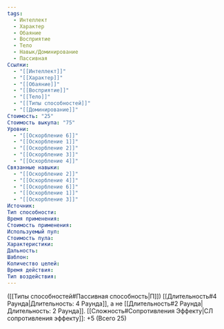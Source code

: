 ```yaml
---
tags:
  - Интеллект
  - Характер
  - Обаяние
  - Восприятие
  - Тело
  - Навык/Доминирование
  - Пассивная
Ссылки:
  - "[[Интеллект]]"
  - "[[Характер]]"
  - "[[Обаяние]]"
  - "[[Восприятие]]"
  - "[[Тело]]"
  - "[[Типы способностей]]"
  - "[[Доминирование]]"
Стоимость: "25"
Стоимость выкупа: "75"
Уровни:
  - "[[Оскорбление 6]]"
  - "[[Оскорбление 1]]"
  - "[[Оскорбление 2]]"
  - "[[Оскорбление 3]]"
  - "[[Оскорбление 4]]"
Связанные навыки:
  - "[[Оскорбление 2]]"
  - "[[Оскорбление 4]]"
  - "[[Оскорбление 6]]"
  - "[[Оскорбление 1]]"
  - "[[Оскорбление 3]]"
Источник:
Тип способности:
Время применения:
Стоимость применения:
Используемый пул:
Стоимость пула:
Характеристики:
Дальность:
Шаблон:
Количество целей:
Время действия:
Тип воздействия:
---
```

([[Типы способностей#Пассивная способность|П]]) [[Длительность#4 Раунда|Длительность: 4 Раунда]], а не [[Длительность#2 Раунда|Длительность: 2 Раунда]].
[[Сложность#Cопротивления Эффекту|СЛ сопротивления эффекту]]: +5 (Всего 25)